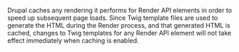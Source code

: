 Drupal caches any rendering it performs for Render API elements in order to speed up subsequent page loads. Since Twig template files are used to generate the HTML during the Render process, and that generated HTML is cached, changes to Twig templates for any Render API element will not take effect immediately when caching is enabled.

